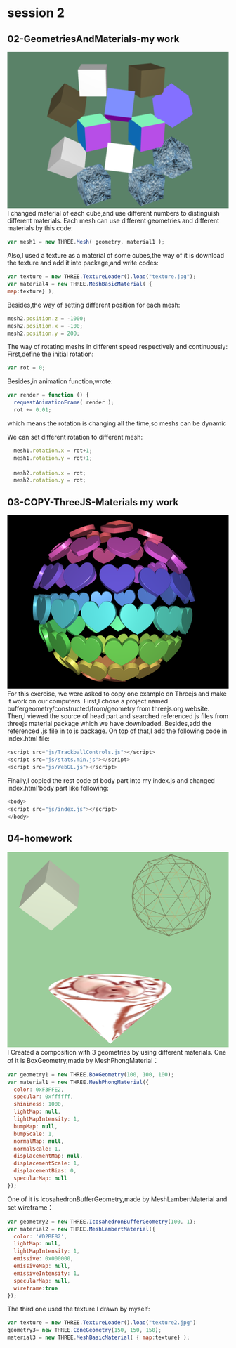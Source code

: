 # session 2
## 02-GeometriesAndMaterials-my work
![202](https://github.com/whatchamacallit233/CreativeCoding--Xiaowei-JI/blob/master/Digital%20Nature-Final%20Assignment/texture/202.png)  
I changed material of each cube,and use different numbers to distinguish different materials.
Each mesh can use different geometries and different materials by this code:
```javascript
var mesh1 = new THREE.Mesh( geometry, material1 );
```

Also,I used a texture as a material of some cubes,the way of it is download the texture and add it into package,and write codes:
```javascript
var texture = new THREE.TextureLoader().load("texture.jpg");
var material4 = new THREE.MeshBasicMaterial( {
map:texture} );
```

Besides,the way of setting different position for each mesh:
```javascript
mesh2.position.z = -1000;
mesh2.position.x = -100;
mesh2.position.y = 200;
```

The way of rotating meshs in different speed respectively and continuously:
First,define the initial rotation:
```javascript
var rot = 0;
```

Besides,in animation function,wrote:
```javascript
var render = function () {
  requestAnimationFrame( render );
  rot += 0.01;
```
which means the rotation is changing all the time,so meshs can be dynamic

We can set different rotation to different mesh:
```javascript
  mesh1.rotation.x = rot+1;
  mesh1.rotation.y = rot+1;

  mesh2.rotation.x = rot;
  mesh2.rotation.y = rot;

  ```

## 03-COPY-ThreeJS-Materials my work
![203](https://github.com/whatchamacallit233/CreativeCoding--Xiaowei-JI/blob/master/Digital%20Nature-Final%20Assignment/texture/203.png)
For this exercise, we were asked to copy one example on Threejs and make it work on our computers.
First,I chose a project named buffergeometry/constructed/from/geometry from threejs.org website.
Then,I viewed the source of head part and searched referenced js files from threejs material package which we have downloaded.
Besides,add the referenced .js file in to js package.
On top of that,I add the following code in index.html file:
```javascript
<script src="js/TrackballControls.js"></script>
<script src="js/stats.min.js"></script>
<script src="js/WebGL.js"></script>
```
Finally,I copied the rest code of body part into my index.js and changed index.html'body part like following:
```javascript
<body>
<script src="js/index.js"></script>
</body>
```


## 04-homework
![204](https://github.com/whatchamacallit233/CreativeCoding--Xiaowei-JI/blob/master/Digital%20Nature-Final%20Assignment/texture/204.png)  
I Created a composition with 3 geometries by using different materials.
One of it is BoxGeometry,made by MeshPhongMaterial：
```javascript
var geometry1 = new THREE.BoxGeometry(100, 100, 100);
var material1 = new THREE.MeshPhongMaterial({
  color: 0xF3FFE2,
  specular: 0xffffff,
  shininess: 1000,
  lightMap: null,
  lightMapIntensity: 1,
  bumpMap: null,
  bumpScale: 1,
  normalMap: null,
  normalScale: 1,
  displacementMap: null,
  displacementScale: 1,
  displacementBias: 0,
  specularMap: null
});
```
One of it is IcosahedronBufferGeometry,made by MeshLambertMaterial and set wireframe：
```javascript
var geometry2 = new THREE.IcosahedronBufferGeometry(100, 1);
var material2 = new THREE.MeshLambertMaterial({
  color: '#D2BE82',
  lightMap: null,
  lightMapIntensity: 1,
  emissive: 0x000000,
  emissiveMap: null,
  emissiveIntensity: 1,
  specularMap: null,
  wireframe:true
});
```
The third one used the texture I drawn by myself:
```javascript
var texture = new THREE.TextureLoader().load("texture2.jpg")
geometry3= new THREE.ConeGeometry(150, 150, 150);
material3 = new THREE.MeshBasicMaterial( { map:texture} );
```

